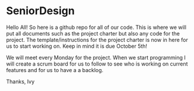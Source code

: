 # SeniorDesign

Hello All! So here is a github repo for all of our code. This is where we will put all documents such as the project charter but also any code for the project. The template/instructions for the project charter is now in here for us to start working on. Keep in mind it is due October 5th! 

We will meet every Monday for the project. When we start programming I will create a scrum board for us to follow to see who is working on current features and for us to have a a backlog. 

Thanks,
Ivy
